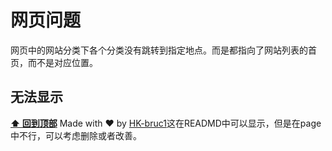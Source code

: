 # 网页问题

网页中的网站分类下各个分类没有跳转到指定地点。而是都指向了网站列表的首页，而不是对应位置。

## 无法显示

**[⬆️ 回到顶部](#awesome-sites-)** Made with ❤️ by [HK-bruc1](https://github.com/HK-bruc1)这在READMD中可以显示，但是在page中不行，可以考虑删除或者改善。
